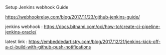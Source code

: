 Setup Jenkins webhook Guide

https://webhookrelay.com/blog/2017/11/23/github-jenkins-guide/

jenkins webhook : https://docs.bitnami.com/oci/how-to/create-ci-pipeline-jenkins-oracle/

latest link : 
https://embeddedartistry.com/blog/2017/12/21/jenkins-kick-off-a-ci-build-with-github-push-notifications

